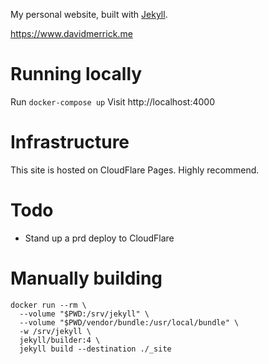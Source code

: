 My personal website, built with [Jekyll](https://jekyllrb.com/).

https://www.davidmerrick.me

# Running locally

Run `docker-compose up`
Visit http://localhost:4000

# Infrastructure

This site is hosted on CloudFlare Pages. Highly recommend.

# Todo
- Stand up a prd deploy to CloudFlare

# Manually building
```shell
docker run --rm \
  --volume "$PWD:/srv/jekyll" \
  --volume "$PWD/vendor/bundle:/usr/local/bundle" \
  -w /srv/jekyll \
  jekyll/builder:4 \
  jekyll build --destination ./_site
```